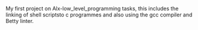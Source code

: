 My first project on Alx-low_level_programming tasks, this includes the linking of shell scriptsto c programmes and also using the gcc compiler and Betty linter.
